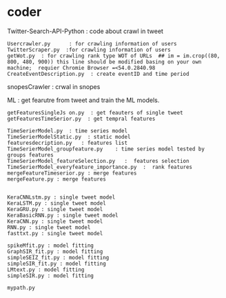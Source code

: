 # coder
Twitter-Search-API-Python	: code about crawl in tweet

    Usercrawler.py      : for crawling information of users
    TwitterScraper.py  :for crawling information of users
    getWot.py  : for crawling rank type WOT of URLs  ## im = im.crop((80, 800, 480, 900)) this line should be modified basing on your own machine;  requier Chromie Browser =<54.0.2840.98
    CreateEventDescription.py  : create eventID and time period 



snopesCrawler	: crwal in snopes


ML : get fearutre from tweet and train the ML models.

    getFeaturesSingleJs on.py  : get feauters of single tweet
    getFeaturesTimeSerior.py  : get tempral features

    TimeSerierModel.py  : time series model
    TimeSerierModelStatic.py  : static model
    featuresdecription.py   : features list  
    TimeSerierModel_groupfeature.py    : time series model tested by groups features
    TimeSerierModel_featureSelection.py   :  features selection
    TimeSerierModel_everyfeature_importance.py  :  rank features
    mergeFeatureTimeserior.py : merge features 
    mergeFeature.py : merge features 


    KeraCNNLstm.py : single tweet model
    KeraLSTM.py : single tweet model
    KeraGRU.py : single tweet model
    KeraBasicRNN.py : single tweet model
    KeraCNN.py : single tweet model
    RNN.py : single tweet model
    fasttxt.py : single tweet model

    spikeMfit.py : model fitting
    GraphSIR_fit.py : model fitting
    simpleSEIZ_fit.py : model fitting
    simpleSIR_fit.py : model fitting
    LMtext.py : model fitting
    simpleSIR.py : model fitting

    mypath.py
